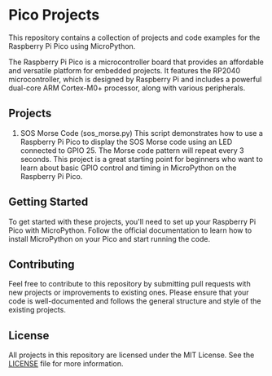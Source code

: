 # Pico Projects

This repository contains a collection of projects and code examples for the Raspberry Pi Pico using MicroPython.

The Raspberry Pi Pico is a microcontroller board that provides an affordable and versatile platform for embedded projects. It features the RP2040 microcontroller, which is designed by Raspberry Pi and includes a powerful dual-core ARM Cortex-M0+ processor, along with various peripherals.

## Projects

1. SOS Morse Code (sos_morse.py)
This script demonstrates how to use a Raspberry Pi Pico to display the SOS Morse code using an LED connected to GPIO 25. The Morse code pattern will repeat every 3 seconds. This project is a great starting point for beginners who want to learn about basic GPIO control and timing in MicroPython on the Raspberry Pi Pico.

## Getting Started

To get started with these projects, you'll need to set up your Raspberry Pi Pico with MicroPython. Follow the official documentation to learn how to install MicroPython on your Pico and start running the code.

## Contributing

Feel free to contribute to this repository by submitting pull requests with new projects or improvements to existing ones. Please ensure that your code is well-documented and follows the general structure and style of the existing projects.

## License

All projects in this repository are licensed under the MIT License. See the [LICENSE](LICENSE) file for more information.
